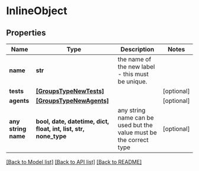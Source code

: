 # InlineObject


## Properties
Name | Type | Description | Notes
------------ | ------------- | ------------- | -------------
**name** | **str** | the name of the new label - this must be unique. | 
**tests** | [**[GroupsTypeNewTests]**](GroupsTypeNewTests.md) |  | [optional] 
**agents** | [**[GroupsTypeNewAgents]**](GroupsTypeNewAgents.md) |  | [optional] 
**any string name** | **bool, date, datetime, dict, float, int, list, str, none_type** | any string name can be used but the value must be the correct type | [optional]

[[Back to Model list]](../README.md#documentation-for-models) [[Back to API list]](../README.md#documentation-for-api-endpoints) [[Back to README]](../README.md)


